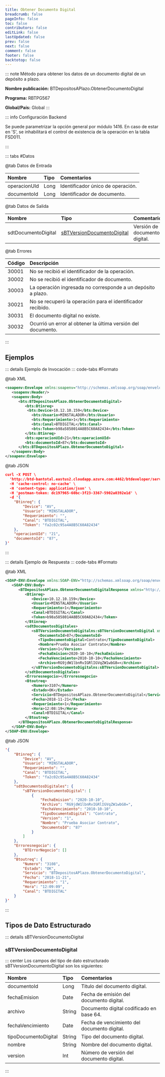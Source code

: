```yaml
---
title: Obtener Documento Digital
breadcrumb: false
pageInfo: false
toc: false
contributors: false
editLink: false
lastUpdated: false
prev: false
next: false
comment: false
footer: false
backtotop: false
---
```


<!-- ABRE DATOS DEL MÉTODO -->
::: note Método para obtener los datos de un documento digital de un depósito a plazo.

**Nombre publicación:** BTDepositosAPlazo.ObtenerDocumentoDigital

**Programa:** RBTPG567

**Global/País:** Global
:::
<!-- CIERRA DATOS DEL MÉTODO -->

<!-- ABRE CONFIGURACIÓN BACKEND -->
::: info Configuración Backend

Se puede parametrizar la opción general por módulo 1416. En caso de estar en 'S', se inhabilitará el control de existencia de la operación en la tabla FSD011.

:::
<!-- CIERRA CONFIGURACIÓN BACKEND -->

<!-- ABRE TABLA DE DATOS -->
::: tabs #Datos 

@tab Datos de Entrada

Nombre | Tipo | Comentarios
:--------- | :--------- | :---------
operacionUId | Long | Identificador único de operación.
documentoId | Long | Identificador de documento.

@tab Datos de Salida

Nombre | Tipo | Comentarios
:--------- | :----------- | :-----------
sdtDocumentoDigital | [sBTVersionDocumentoDigital](#sbtversiondocumentodigital) | Versión de documento digital.

@tab Errores

Código | Descripción
:--------- | :-----------
30001 | No se recibió el identificador de la operación.
30002 | No se recibió el identificador de documento.
30003 | La operación ingresada no corresponde a un depósito a plazo.
30021 | No se recuperó la operación para el identificador recibido.
30031 | El documento digital no existe.
30032 | Ocurrió un error al obtener la última versión del documento.
::: 
<!-- CIERRA TABLA DE DATOS -->

## **Ejemplos**

<!-- ABRE EJEMPLO DE INVOCACIÓN -->
::: details Ejemplo de Invocación 
::: code-tabs #Formato

@tab XML
```xml
<soapenv:Envelope xmlns:soapenv="http://schemas.xmlsoap.org/soap/envelope/" xmlns:bts="http://uy.com.dlya.bantotal/BTSOA/">
   <soapenv:Header/>
   <soapenv:Body>
      <bts:BTDepositosAPlazo.ObtenerDocumentoDigital>
         <bts:Btinreq>
		  <bts:Device>10.12.10.159</bts:Device>
            <bts:Usuario>MINSTALADOR</bts:Usuario>
            <bts:Requerimiento>1</bts:Requerimiento>
            <bts:Canal>BTDIGITAL</bts:Canal>
            <bts:Token>b98a5858014A8B5C60A82434</bts:Token>
         </bts:Btinreq>
         <bts:operacionUId>21</bts:operacionUId>
         <bts:documentoId>87</bts:documentoId>
      </bts:BTDepositosAPlazo.ObtenerDocumentoDigital>
   </soapenv:Body>
</soapenv:Envelope>
```

@tab JSON
```json
curl -X POST \
  'http://btd-bantotal.eastus2.cloudapp.azure.com:4462/btdeveloper/servlet/com.dlya.bantotal.odwsbt_BTDepositosAPlazo?ObtenerDocumentoDigital=' \
  -H 'cache-control: no-cache' \
  -H 'content-type: application/json' \
  -H 'postman-token: dc197965-60bc-3f23-3367-5902a0392e1d' \
  -d '{
	"Btinreq": {
		"Device": "AV",
		"Usuario": "MINSTALADOR",
		"Requerimiento": "",
		"Canal": "BTDIGITAL",
		"Token": "fa2c02c95a4A8B5C60A82434"
	},
	"operacionUId": "21",
	"documentoId": "87",
}'
```
:::
<!-- CIERRA EJEMPLO DE INVOCACIÓN -->

<!-- ABRE EJEMPLO DE RESPUESTA -->
::: details Ejemplo de Respuesta 
::: code-tabs #Formato

@tab XML
```xml
<SOAP-ENV:Envelope xmlns:SOAP-ENV="http://schemas.xmlsoap.org/soap/envelope/" xmlns:xsd="http://www.w3.org/2001/XMLSchema" xmlns:SOAP-ENC="http://schemas.xmlsoap.org/soap/encoding/" xmlns:xsi="http://www.w3.org/2001/XMLSchema-instance" xmlns:bts="http://uy.com.dlya.bantotal/BTSOA/">
   <SOAP-ENV:Body>
      <BTDepositosAPlazo.ObtenerDocumentoDigitalResponse xmlns="http://uy.com.dlya.bantotal/BTSOA/">
         <Btinreq>
            <Device>10.12.10.159</Device>
            <Usuario>MINSTALADOR</Usuario>
            <Requerimiento>1</Requerimiento>
            <Canal>BTDIGITAL</Canal>
            <Token>b98a5858014A8B5C60A82434</Token>
         </Btinreq>
         <sdtDocumentosDigitales>
            <sBTVersionDocumentoDigitalns:sBTVersionDocumentoDigital xmlns:sBTVersionDocumentoDigitalns="http://uy.com.dlya.bantotal/BTSOA/" xmlns="ServiciosBT">
               <DocumentoId>87</DocumentoId>
               <TipoDocumentoDigital>Contrato</TipoDocumentoDigital>
               <Nombre>Prueba Asociar Contrato</Nombre>
               <Version>1</Version>
               <FechaEmision>2020-10-10</FechaEmision>
               <FechaVencimiento>2010-10-10</FechaVencimiento>
               <Archivo>RG9jdW1lbnRvIGRlIGVqZW1wbG8=</Archivo>
            </sBTVersionDocumentoDigitalns:sBTVersionDocumentoDigital>
         </sdtDocumentosDigitales>
         <Erroresnegocio></Erroresnegocio>
         <Btoutreq>
            <Numero>3107</Numero>
            <Estado>OK</Estado>
            <Servicio>BTDepositosAPlazo.ObtenerDocumentoDigital</Servicio>
            <Fecha>2018-11-21</Fecha>
            <Requerimiento>1</Requerimiento>
            <Hora>12:08:19</Hora>
            <Canal>BTDIGITAL</Canal>
         </Btoutreq>
      </BTDepositosAPlazo.ObtenerDocumentoDigitalResponse>
   </SOAP-ENV:Body>
</SOAP-ENV:Envelope>
```

@tab JSON
```json
'{
	"Btinreq": {
		"Device": "AV",
		"Usuario": "MINSTALADOR",
		"Requerimiento": "",
		"Canal": "BTDIGITAL",
		"Token": "fa2c02c95a4A8B5C60A82434"
	},
    "sdtDocumentosDigitales": {
        "sBTVersionDocumentoDigital": [
            {
                "FechaEmision": "2020-10-10",
                "Archivo": "RG9jdW1lbnRvIGRlIGVqZW1wbG8=",
                "FechaVencimiento": "2010-10-10",
                "TipoDocumentoDigital": "Contrato",
                "Version": "1",
                "Nombre": "Prueba Asociar Contrato",
                "DocumentoId": "87"
            }
        ]
    },
    "Erroresnegocio": {
        "BTErrorNegocio": []
    },
    "Btoutreq": {
        "Numero": "3108",
        "Estado": "OK",
        "Servicio": "BTDepositosAPlazo.ObtenerDocumentoDigital",
        "Fecha": "2018-11-21",
        "Requerimiento": "1",
        "Hora": "12:09:09",
        "Canal": "BTDIGITAL"
    }
}'
```
::: 
<!-- CIERRA EJEMPLO DE RESPUESTA -->

## **Tipos de Dato Estructurado**

<!-- ABRE SDT -->
::: details sBTVersionDocumentoDigital  

### sBTVersionDocumentoDigital

::: center 
Los campos del tipo de dato estructurado sBTVersionDocumentoDigital son los siguientes: 

Nombre | Tipo | Comentarios 
:--------- | :----------- | :----------- 
documentoId | Long | Titulo del documento digital. 
fechaEmision | Date | Fecha de emisión del documento digital. 
archivo | String | Documento digital codificado en base 64. 
fechaVencimiento | Date | Fecha de vencimiento del documento digital. 
tipoDocumentoDigital | String | Tipo del documento digital. 
nombre | String | Nombre del documento digital. 
version | Int | Número de versión del documento digital. 
:::
<!-- CIERRA SDT -->